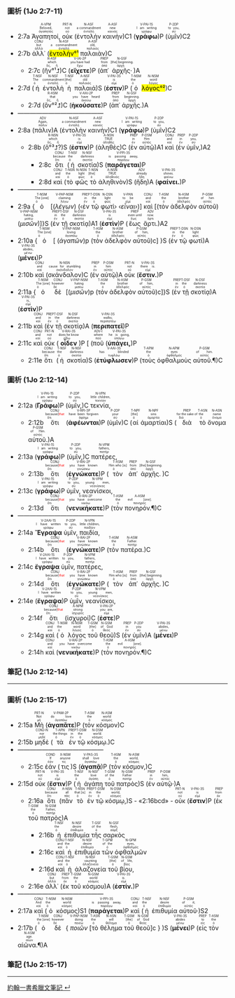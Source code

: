 ### 圖析 (1Jo 2:7-11)


- 2:7a <RUBY><ruby><ruby>Ἀγαπητοί,<rt>ἀγαπητός</rt></ruby><rt>Beloved,</rt></ruby><rt>A-VPM</rt></RUBY> <RUBY><ruby><ruby>οὐκ<rt>οὐ</rt></ruby><rt>not</rt></ruby><rt>PRT-N</rt></RUBY> (<RUBY><ruby><ruby>ἐντολὴν<rt>ἐντολή</rt></ruby><rt>a commandment</rt></ruby><rt>N-ASF</rt></RUBY> <RUBY><ruby><ruby>καινὴν<rt>καινός</rt></ruby><rt>new</rt></ruby><rt>A-ASF</rt></RUBY>)C1 (<RUBY><ruby><ruby><strong>γράφω</strong><rt>γράφω</rt></ruby><rt>I am writing</rt></ruby><rt>V-PAI-1S</rt></RUBY>)P (<RUBY><ruby><ruby>ὑμῖν<rt>σύ</rt></ruby><rt>to you,</rt></ruby><rt>P-2DP</rt></RUBY>)C2 
- 2:7b <RUBY><ruby><ruby>ἀλλ᾽<rt>ἀλλά</rt></ruby><rt>but</rt></ruby><rt>CONJ</rt></RUBY> (<RUBY><ruby><ruby><mark>ἐντολὴν°¹</mark><rt>ἐντολή</rt></ruby><rt>a commandment</rt></ruby><rt>N-ASF</rt></RUBY> <RUBY><ruby><ruby>παλαιὰν<rt>παλαιός</rt></ruby><rt>old,</rt></ruby><rt>A-ASF</rt></RUBY>)C 
	- 2:7c (<RUBY><ruby><ruby>ἣν°¹⮥<rt>ὅς, ἥ</rt></ruby><rt>which</rt></ruby><rt>R-ASF</rt></RUBY>)C (<RUBY><ruby><ruby><strong>εἴχετε</strong><rt>ἔχω</rt></ruby><rt>you have had</rt></ruby><rt>V-IAI-2P</rt></RUBY>)P (<RUBY><ruby><ruby>ἀπ᾽<rt>ἀπό</rt></ruby><rt>from</rt></ruby><rt>PREP</rt></RUBY> <RUBY><ruby><ruby>ἀρχῆς·<rt>ἀρχή</rt></ruby><rt>[the] beginning.</rt></ruby><rt>N-GSF</rt></RUBY>)A 
- 2:7d (<RUBY><ruby><ruby>ἡ<rt>ὁ</rt></ruby><rt>The</rt></ruby><rt>T-NSF</rt></RUBY> <RUBY><ruby><ruby>ἐντολὴ<rt>ἐντολή</rt></ruby><rt>commandment</rt></ruby><rt>N-NSF</rt></RUBY> <RUBY><ruby><ruby>ἡ<rt>ὁ</rt></ruby><rt>[the]</rt></ruby><rt>T-NSF</rt></RUBY> <RUBY><ruby><ruby>παλαιά<rt>παλαιός</rt></ruby><rt>old</rt></ruby><rt>A-NSF</rt></RUBY>)S (<RUBY><ruby><ruby><strong>ἐστιν</strong><rt>εἰμί</rt></ruby><rt>is</rt></ruby><rt>V-PAI-3S</rt></RUBY>)P (<RUBY><ruby><ruby>ὁ<rt>ὁ</rt></ruby><rt>the</rt></ruby><rt>T-NSM</rt></RUBY> <RUBY><ruby><ruby><mark>λόγος°²</mark><rt>λόγος</rt></ruby><rt>word</rt></ruby><rt>N-NSM</rt></RUBY>)C 
	- 2:7d (<RUBY><ruby><ruby>ὃν°²⮥<rt>ὅς, ἥ</rt></ruby><rt>that</rt></ruby><rt>R-ASM</rt></RUBY>)C (<RUBY><ruby><ruby><strong>ἠκούσατε</strong><rt>ἀκούω</rt></ruby><rt>you have heard</rt></ruby><rt>V-AAI-2P</rt></RUBY>)P (<RUBY><ruby><ruby>ἀπ᾽<rt>ἀπό</rt></ruby><rt>from</rt></ruby><rt>PREP</rt></RUBY> <RUBY><ruby><ruby>ἀρχῆς.<rt>ἀρχή</rt></ruby><rt>beginning.</rt></ruby><rt>N-GSF</rt></RUBY>)A
- ——————————————
- 2:8a (<RUBY><ruby><ruby>πάλιν<rt>πάλιν</rt></ruby><rt>Again,</rt></ruby><rt>ADV</rt></RUBY>)A (<RUBY><ruby><ruby>ἐντολὴν<rt>ἐντολή</rt></ruby><rt>a commandment</rt></ruby><rt>N-ASF</rt></RUBY> <RUBY><ruby><ruby>καινὴν<rt>καινός</rt></ruby><rt>new</rt></ruby><rt>A-ASF</rt></RUBY>)C1 (<RUBY><ruby><ruby><strong>γράφω</strong><rt>γράφω</rt></ruby><rt>I am writing</rt></ruby><rt>V-PAI-1S</rt></RUBY>)P (<RUBY><ruby><ruby>ὑμῖν<rt>σύ</rt></ruby><rt>to you,</rt></ruby><rt>P-2DP</rt></RUBY>)C2 
	- 2:8b (<RUBY><ruby><ruby>ὅ°³⮥?<rt>ὅς, ἥ</rt></ruby><rt>which</rt></ruby><rt>R-NSN</rt></RUBY>)S (<RUBY><ruby><ruby><strong>ἐστιν</strong><rt>εἰμί</rt></ruby><rt>is</rt></ruby><rt>V-PAI-3S</rt></RUBY>)P (<RUBY><ruby><ruby>ἀληθὲς<rt>ἀληθής</rt></ruby><rt>TRUE</rt></ruby><rt>A-NSN</rt></RUBY>)C (<RUBY><ruby><ruby>ἐν<rt>ἐν</rt></ruby><rt>in</rt></ruby><rt>PREP</rt></RUBY> <RUBY><ruby><ruby>αὐτῷ<rt>αὐτός</rt></ruby><rt>Him</rt></ruby><rt>P-DSM</rt></RUBY>)A1 <RUBY><ruby><ruby>καὶ<rt>καί</rt></ruby><rt>and</rt></ruby><rt>CONJ</rt></RUBY> (<RUBY><ruby><ruby>ἐν<rt>ἐν</rt></ruby><rt>in</rt></ruby><rt>PREP</rt></RUBY> <RUBY><ruby><ruby>ὑμῖν,<rt>σύ</rt></ruby><rt>you,</rt></ruby><rt>P-2DP</rt></RUBY>)A2 
		- 2:8c <RUBY><ruby><ruby>ὅτι<rt>ὅτι</rt></ruby><rt>because</rt></ruby><rt>CONJ</rt></RUBY> (<RUBY><ruby><ruby>ἡ<rt>ὁ</rt></ruby><rt>the</rt></ruby><rt>T-NSF</rt></RUBY> <RUBY><ruby><ruby>σκοτία<rt>σκοτία</rt></ruby><rt>darkness</rt></ruby><rt>N-NSF</rt></RUBY>)S (<RUBY><ruby><ruby><strong>παράγεται</strong><rt>παράγω</rt></ruby><rt>is passing away,</rt></ruby><rt>V-PPI-3S</rt></RUBY>)P 
		- 2:8d <RUBY><ruby><ruby>καὶ<rt>καί</rt></ruby><rt>and</rt></ruby><rt>CONJ</rt></RUBY> (<RUBY><ruby><ruby>τὸ<rt>ὁ</rt></ruby><rt>the</rt></ruby><rt>T-NSN</rt></RUBY> <RUBY><ruby><ruby>φῶς<rt>φῶς</rt></ruby><rt>light</rt></ruby><rt>N-NSN</rt></RUBY> <RUBY><ruby><ruby>τὸ<rt>ὁ</rt></ruby><rt>[the]</rt></ruby><rt>T-NSN</rt></RUBY> <RUBY><ruby><ruby>ἀληθινὸν<rt>ἀληθινός</rt></ruby><rt>TRUE</rt></ruby><rt>A-NSN</rt></RUBY>)S (<RUBY><ruby><ruby>ἤδη<rt>ἤδη</rt></ruby><rt>already</rt></ruby><rt>ADV</rt></RUBY>)A (<RUBY><ruby><ruby><strong>φαίνει.</strong><rt>φαίνω</rt></ruby><rt>shines.</rt></ruby><rt>V-PAI-3S</rt></RUBY>)P 
- ——————————————
- 2:9a {<RUBY><ruby><ruby>ὁ<rt>ὁ</rt></ruby><rt>The [one]</rt></ruby><rt>T-NSM</rt></RUBY> [(<RUBY><ruby><ruby><em>λέγων</em><rt>λέγω</rt></ruby><rt>claiming</rt></ruby><rt>V-PAP-NSM</rt></RUBY>) (‹<RUBY><ruby><ruby>ἐν<rt>ἐν</rt></ruby><rt>in</rt></ruby><rt>PREP</rt></RUBY> <RUBY><ruby><ruby>τῷ<rt>ὁ</rt></ruby><rt>the</rt></ruby><rt>T-DSN</rt></RUBY> <RUBY><ruby><ruby>φωτὶ<rt>φῶς</rt></ruby><rt>light</rt></ruby><rt>N-DSN</rt></RUBY>› ‹<RUBY><ruby><ruby><em>εἶναι</em><rt>εἰμί</rt></ruby><rt>to be</rt></ruby><rt>V-PAN</rt></RUBY>›)] <RUBY><ruby><ruby>καὶ<rt>καί</rt></ruby><rt>and</rt></ruby><rt>CONJ</rt></RUBY> [(<RUBY><ruby><ruby>τὸν<rt>ὁ</rt></ruby><rt>the</rt></ruby><rt>T-ASM</rt></RUBY> <RUBY><ruby><ruby>ἀδελφὸν<rt>ἀδελφός</rt></ruby><rt>brother</rt></ruby><rt>N-ASM</rt></RUBY> <RUBY><ruby><ruby>αὐτοῦ<rt>αὐτός</rt></ruby><rt>of him</rt></ruby><rt>P-GSM</rt></RUBY>) (<RUBY><ruby><ruby><em>μισῶν</em><rt>μισέω</rt></ruby><rt>hating,</rt></ruby><rt>V-PAP-NSM</rt></RUBY>)]}S (<RUBY><ruby><ruby>ἐν<rt>ἐν</rt></ruby><rt>in</rt></ruby><rt>PREP</rt></RUBY> <RUBY><ruby><ruby>τῇ<rt>ὁ</rt></ruby><rt>the</rt></ruby><rt>T-DSF</rt></RUBY> <RUBY><ruby><ruby>σκοτίᾳ<rt>σκοτία</rt></ruby><rt>darkness</rt></ruby><rt>N-DSF</rt></RUBY>)A1 (<RUBY><ruby><ruby><strong>ἐστὶν</strong><rt>εἰμί</rt></ruby><rt>is</rt></ruby><rt>V-PAI-3S</rt></RUBY>)P (<RUBY><ruby><ruby>ἕως<rt>ἕως</rt></ruby><rt>even until</rt></ruby><rt>PREP</rt></RUBY> <RUBY><ruby><ruby>ἄρτι.<rt>ἄρτι</rt></ruby><rt>now.</rt></ruby><rt>ADV</rt></RUBY>)A2
- 2:10a {<RUBY><ruby><ruby>ὁ<rt>ὁ</rt></ruby><rt>The [one]</rt></ruby><rt>T-NSM</rt></RUBY> [ (<RUBY><ruby><ruby><em>ἀγαπῶν</em><rt>ἀγαπάω</rt></ruby><rt>loving</rt></ruby><rt>V-PAP-NSM</rt></RUBY>)p (<RUBY><ruby><ruby>τὸν<rt>ὁ</rt></ruby><rt>the</rt></ruby><rt>T-ASM</rt></RUBY> <RUBY><ruby><ruby>ἀδελφὸν<rt>ἀδελφός</rt></ruby><rt>brother</rt></ruby><rt>N-ASM</rt></RUBY> <RUBY><ruby><ruby>αὐτοῦ<rt>αὐτός</rt></ruby><rt>of him,</rt></ruby><rt>P-GSM</rt></RUBY>)c] }S (<RUBY><ruby><ruby>ἐν<rt>ἐν</rt></ruby><rt>in</rt></ruby><rt>PREP</rt></RUBY> <RUBY><ruby><ruby>τῷ<rt>ὁ</rt></ruby><rt>the</rt></ruby><rt>T-DSN</rt></RUBY> <RUBY><ruby><ruby>φωτὶ<rt>φῶς</rt></ruby><rt>light</rt></ruby><rt>N-DSN</rt></RUBY>)A (<RUBY><ruby><ruby><strong>μένει</strong><rt>μένω</rt></ruby><rt>abides,</rt></ruby><rt>V-PAI-3S</rt></RUBY>)P 
- 2:10b <RUBY><ruby><ruby>καὶ<rt>καί</rt></ruby><rt>and</rt></ruby><rt>CONJ</rt></RUBY> (<RUBY><ruby><ruby>σκάνδαλον<rt>σκάνδαλον</rt></ruby><rt>cause for stumbling</rt></ruby><rt>N-NSN</rt></RUBY>)C (<RUBY><ruby><ruby>ἐν<rt>ἐν</rt></ruby><rt>in</rt></ruby><rt>PREP</rt></RUBY> <RUBY><ruby><ruby>αὐτῷ<rt>αὐτός</rt></ruby><rt>him</rt></ruby><rt>P-DSM</rt></RUBY>)A <RUBY><ruby><ruby>οὐκ<rt>οὐ</rt></ruby><rt>not</rt></ruby><rt>PRT-N</rt></RUBY> (<RUBY><ruby><ruby><strong>ἔστιν.</strong><rt>εἰμί</rt></ruby><rt>there is.</rt></ruby><rt>V-PAI-3S</rt></RUBY>)P 
- 2:11a {<RUBY><ruby><ruby>ὁ<rt>ὁ</rt></ruby><rt>The [one]</rt></ruby><rt>T-NSM</rt></RUBY> <RUBY><ruby><ruby>δὲ<rt>δέ</rt></ruby><rt>however</rt></ruby><rt>CONJ</rt></RUBY> [(<RUBY><ruby><ruby><em>μισῶν</em><rt>μισέω</rt></ruby><rt>hating</rt></ruby><rt>V-PAP-NSM</rt></RUBY>)p (<RUBY><ruby><ruby>τὸν<rt>ὁ</rt></ruby><rt>the</rt></ruby><rt>T-ASM</rt></RUBY> <RUBY><ruby><ruby>ἀδελφὸν<rt>ἀδελφός</rt></ruby><rt>brother</rt></ruby><rt>N-ASM</rt></RUBY> <RUBY><ruby><ruby>αὐτοῦ<rt>αὐτός</rt></ruby><rt>of him,</rt></ruby><rt>P-GSM</rt></RUBY>)c]}S (<RUBY><ruby><ruby>ἐν<rt>ἐν</rt></ruby><rt>in</rt></ruby><rt>PREP</rt></RUBY> <RUBY><ruby><ruby>τῇ<rt>ὁ</rt></ruby><rt>the</rt></ruby><rt>T-DSF</rt></RUBY> <RUBY><ruby><ruby>σκοτίᾳ<rt>σκοτία</rt></ruby><rt>darkness</rt></ruby><rt>N-DSF</rt></RUBY>)A (<RUBY><ruby><ruby><strong>ἐστὶν</strong><rt>εἰμί</rt></ruby><rt>is,</rt></ruby><rt>V-PAI-3S</rt></RUBY>)P 
- 2:11b <RUBY><ruby><ruby>καὶ<rt>καί</rt></ruby><rt>and</rt></ruby><rt>CONJ</rt></RUBY> (<RUBY><ruby><ruby>ἐν<rt>ἐν</rt></ruby><rt>in</rt></ruby><rt>PREP</rt></RUBY> <RUBY><ruby><ruby>τῇ<rt>ὁ</rt></ruby><rt>the</rt></ruby><rt>T-DSF</rt></RUBY> <RUBY><ruby><ruby>σκοτίᾳ<rt>σκοτία</rt></ruby><rt>darkness</rt></ruby><rt>N-DSF</rt></RUBY>)A (<RUBY><ruby><ruby><strong>περιπατεῖ</strong><rt>περιπατέω</rt></ruby><rt>walks;</rt></ruby><rt>V-PAI-3S</rt></RUBY>)P 
- 2:11c <RUBY><ruby><ruby>καὶ<rt>καί</rt></ruby><rt>and</rt></ruby><rt>CONJ</rt></RUBY> <RUBY><ruby><ruby>οὐκ<rt>οὐ</rt></ruby><rt>not</rt></ruby><rt>PRT-N</rt></RUBY> (<RUBY><ruby><ruby><strong>οἶδεν</strong><rt>εἴδω</rt></ruby><rt>does he know</rt></ruby><rt>V-RAI-3S</rt></RUBY>)P [ (<RUBY><ruby><ruby>ποῦ<rt>ποῦ</rt></ruby><rt>where</rt></ruby><rt>ADV-I</rt></RUBY> (<RUBY><ruby><ruby><strong>ὑπάγει,</strong><rt>ὑπάγω</rt></ruby><rt>he is going,</rt></ruby><rt>V-PAI-3S</rt></RUBY>)P 
	- 2:11e<RUBY><ruby><ruby>ὅτι<rt>ὅτι</rt></ruby><rt>because</rt></ruby><rt>CONJ</rt></RUBY> (<RUBY><ruby><ruby>ἡ<rt>ὁ</rt></ruby><rt>the</rt></ruby><rt>T-NSF</rt></RUBY> <RUBY><ruby><ruby>σκοτία<rt>σκοτία</rt></ruby><rt>darkness</rt></ruby><rt>N-NSF</rt></RUBY>)S (<RUBY><ruby><ruby><strong>ἐτύφλωσεν</strong><rt>τυφλόω</rt></ruby><rt>has blinded</rt></ruby><rt>V-AAI-3S</rt></RUBY>)P (<RUBY><ruby><ruby>τοὺς<rt>ὁ</rt></ruby><rt>the</rt></ruby><rt>T-APM</rt></RUBY> <RUBY><ruby><ruby>ὀφθαλμοὺς<rt>ὀφθαλμός</rt></ruby><rt>eyes</rt></ruby><rt>N-APM</rt></RUBY> <RUBY><ruby><ruby>αὐτοῦ.¶<rt>αὐτός</rt></ruby><rt>of him.</rt></ruby><rt>P-GSM</rt></RUBY>)C


### 圖析 (1Jo 2:12-14)


- 2:12a (<RUBY><ruby><ruby><strong>Γράφω</strong><rt>γράφω</rt></ruby><rt>I am writing</rt></ruby><rt>V-PAI-1S</rt></RUBY>)P (<RUBY><ruby><ruby>ὑμῖν,<rt>σύ</rt></ruby><rt>to you,</rt></ruby><rt>P-2DP</rt></RUBY>)C <RUBY><ruby><ruby>τεκνία,<rt>τεκνίον</rt></ruby><rt>little children,</rt></ruby><rt>N-VPN</rt></RUBY> 
	- 2:12b <RUBY><ruby><ruby>ὅτι<rt>ὅτι</rt></ruby><rt>because|<font color='red'>that</font></rt></ruby><rt>CONJ</rt></RUBY> (<RUBY><ruby><ruby><strong>ἀφέωνται</strong><rt>ἀφίημι</rt></ruby><rt>have been forgiven</rt></ruby><rt>V-RPI-3P</rt></RUBY>)P (<RUBY><ruby><ruby>ὑμῖν<rt>σύ</rt></ruby><rt>your</rt></ruby><rt>P-2DP</rt></RUBY>)C (<RUBY><ruby><ruby>αἱ<rt>ὁ</rt></ruby><rt>[the]</rt></ruby><rt>T-NPF</rt></RUBY> <RUBY><ruby><ruby>ἁμαρτίαι<rt>ἁμαρτία</rt></ruby><rt>sins</rt></ruby><rt>N-NPF</rt></RUBY>)S (<RUBY><ruby><ruby>διὰ<rt>διά</rt></ruby><rt>for the sake of</rt></ruby><rt>PREP</rt></RUBY> <RUBY><ruby><ruby>τὸ<rt>ὁ</rt></ruby><rt>the</rt></ruby><rt>T-ASN</rt></RUBY> <RUBY><ruby><ruby>ὄνομα<rt>ὄνομα</rt></ruby><rt>name</rt></ruby><rt>N-ASN</rt></RUBY> <RUBY><ruby><ruby>αὐτοῦ.<rt>αὐτός</rt></ruby><rt>of Him.</rt></ruby><rt>P-GSM</rt></RUBY>)A
- 2:13a (<RUBY><ruby><ruby><strong>γράφω</strong><rt>γράφω</rt></ruby><rt>I am writing</rt></ruby><rt>V-PAI-1S</rt></RUBY>)P (<RUBY><ruby><ruby>ὑμῖν,<rt>σύ</rt></ruby><rt>to you,</rt></ruby><rt>P-2DP</rt></RUBY>)C <RUBY><ruby><ruby>πατέρες,<rt>πατήρ</rt></ruby><rt>fathers,</rt></ruby><rt>N-VPM</rt></RUBY> 
	- 2:13b <RUBY><ruby><ruby>ὅτι<rt>ὅτι</rt></ruby><rt>because|<font color='red'>that</font></rt></ruby><rt>CONJ</rt></RUBY> (<RUBY><ruby><ruby><strong>ἐγνώκατε</strong><rt>γινώσκω</rt></ruby><rt>you have known</rt></ruby><rt>V-RAI-2P</rt></RUBY>)P (<RUBY><ruby><ruby>τὸν<rt>ὁ</rt></ruby><rt>Him who [is]</rt></ruby><rt>T-ASM</rt></RUBY> <RUBY><ruby><ruby>ἀπ᾽<rt>ἀπό</rt></ruby><rt>from</rt></ruby><rt>PREP</rt></RUBY> <RUBY><ruby><ruby>ἀρχῆς.<rt>ἀρχή</rt></ruby><rt>[the] beginning.</rt></ruby><rt>N-GSF</rt></RUBY>)C
- 2:13c (<RUBY><ruby><ruby><strong>γράφω</strong><rt>γράφω</rt></ruby><rt>I am writing</rt></ruby><rt>V-PAI-1S</rt></RUBY>)P <RUBY><ruby><ruby>ὑμῖν,<rt>σύ</rt></ruby><rt>to you,</rt></ruby><rt>P-2DP</rt></RUBY> <RUBY><ruby><ruby>νεανίσκοι,<rt>νεανίσκος</rt></ruby><rt>young men,</rt></ruby><rt>N-VPM</rt></RUBY> 
	- 2:13d <RUBY><ruby><ruby>ὅτι<rt>ὅτι</rt></ruby><rt>because|<font color='red'>that</font></rt></ruby><rt>CONJ</rt></RUBY> (<RUBY><ruby><ruby><strong>νενικήκατε</strong><rt>νικάω</rt></ruby><rt>you have overcome</rt></ruby><rt>V-RAI-2P</rt></RUBY>)P (<RUBY><ruby><ruby>τὸν<rt>ὁ</rt></ruby><rt>the</rt></ruby><rt>T-ASM</rt></RUBY> <RUBY><ruby><ruby>πονηρόν.¶<rt>πονηρός</rt></ruby><rt>evil [one].</rt></ruby><rt>A-ASM</rt></RUBY>)C
- ——————————————
- 2:14a <RUBY><ruby><ruby>**Ἔγραψα**<rt>γράφω</rt></ruby><rt>I have written</rt></ruby><rt>V-2AAI-1S</rt></RUBY> <RUBY><ruby><ruby>ὑμῖν,<rt>σύ</rt></ruby><rt>to you,</rt></ruby><rt>P-2DP</rt></RUBY> <RUBY><ruby><ruby>παιδία,<rt>παιδίον</rt></ruby><rt>little children,</rt></ruby><rt>N-VPN</rt></RUBY> 
	- 2:14b <RUBY><ruby><ruby>ὅτι<rt>ὅτι</rt></ruby><rt>because|<font color='red'>that</font></rt></ruby><rt>CONJ</rt></RUBY> (<RUBY><ruby><ruby><strong>ἐγνώκατε</strong><rt>γινώσκω</rt></ruby><rt>you have known</rt></ruby><rt>V-RAI-2P</rt></RUBY>)P (<RUBY><ruby><ruby>τὸν<rt>ὁ</rt></ruby><rt>the</rt></ruby><rt>T-ASM</rt></RUBY> <RUBY><ruby><ruby>πατέρα.<rt>πατήρ</rt></ruby><rt>Father.</rt></ruby><rt>N-ASM</rt></RUBY>)C 
- 2:14c <RUBY><ruby><ruby>**ἔγραψα**<rt>γράφω</rt></ruby><rt>I have written</rt></ruby><rt>V-2AAI-1S</rt></RUBY> <RUBY><ruby><ruby>ὑμῖν,<rt>σύ</rt></ruby><rt>to you,</rt></ruby><rt>P-2DP</rt></RUBY> <RUBY><ruby><ruby>πατέρες,<rt>πατήρ</rt></ruby><rt>fathers,</rt></ruby><rt>N-VPM</rt></RUBY> 
	- 2:14d <RUBY><ruby><ruby>ὅτι<rt>ὅτι</rt></ruby><rt>because|<font color='red'>that</font></rt></ruby><rt>CONJ</rt></RUBY> (<RUBY><ruby><ruby><strong>ἐγνώκατε</strong><rt>γινώσκω</rt></ruby><rt>you have known</rt></ruby><rt>V-RAI-2P</rt></RUBY>)P (<RUBY><ruby><ruby>τὸν<rt>ὁ</rt></ruby><rt>Him who [is]</rt></ruby><rt>T-ASM</rt></RUBY> <RUBY><ruby><ruby>ἀπ᾽<rt>ἀπό</rt></ruby><rt>from</rt></ruby><rt>PREP</rt></RUBY> <RUBY><ruby><ruby>ἀρχῆς.<rt>ἀρχή</rt></ruby><rt>[the] beginning.</rt></ruby><rt>N-GSF</rt></RUBY>)C 
- 2:14e (<RUBY><ruby><ruby><strong>ἔγραψα</strong><rt>γράφω</rt></ruby><rt>I have written</rt></ruby><rt>V-2AAI-1S</rt></RUBY>)P <RUBY><ruby><ruby>ὑμῖν,<rt>σύ</rt></ruby><rt>to you,</rt></ruby><rt>P-2DP</rt></RUBY> <RUBY><ruby><ruby>νεανίσκοι,<rt>νεανίσκος</rt></ruby><rt>young men,</rt></ruby><rt>N-VPM</rt></RUBY> 
	- 2:14f <RUBY><ruby><ruby>ὅτι<rt>ὅτι</rt></ruby><rt>because|<font color='red'>that</font></rt></ruby><rt>CONJ</rt></RUBY> (<RUBY><ruby><ruby>ἰσχυροί<rt>ἰσχυρός</rt></ruby><rt>strong</rt></ruby><rt>A-NPM</rt></RUBY>)C (<RUBY><ruby><ruby><strong>ἐστε</strong><rt>εἰμί</rt></ruby><rt>you are,</rt></ruby><rt>V-PAI-2P</rt></RUBY>)P 
	- 2:14g <RUBY><ruby><ruby>καὶ<rt>καί</rt></ruby><rt>and</rt></ruby><rt>CONJ</rt></RUBY> (<RUBY><ruby><ruby>ὁ<rt>ὁ</rt></ruby><rt>the</rt></ruby><rt>T-NSM</rt></RUBY> <RUBY><ruby><ruby>λόγος<rt>λόγος</rt></ruby><rt>word</rt></ruby><rt>N-NSM</rt></RUBY> <RUBY><ruby><ruby>τοῦ<rt>ὁ</rt></ruby><rt>[the]</rt></ruby><rt>T-GSM</rt></RUBY> <RUBY><ruby><ruby>θεοῦ<rt>θεός</rt></ruby><rt>of God</rt></ruby><rt>N-GSM</rt></RUBY>)S (<RUBY><ruby><ruby>ἐν<rt>ἐν</rt></ruby><rt>in</rt></ruby><rt>PREP</rt></RUBY> <RUBY><ruby><ruby>ὑμῖν<rt>σύ</rt></ruby><rt>you</rt></ruby><rt>P-2DP</rt></RUBY>)A (<RUBY><ruby><ruby><strong>μένει</strong><rt>μένω</rt></ruby><rt>abides,</rt></ruby><rt>V-PAI-3S</rt></RUBY>)P 
	- 2:14h <RUBY><ruby><ruby>καὶ<rt>καί</rt></ruby><rt>and</rt></ruby><rt>CONJ</rt></RUBY> (<RUBY><ruby><ruby><strong>νενικήκατε</strong><rt>νικάω</rt></ruby><rt>you have overcome</rt></ruby><rt>V-RAI-2P</rt></RUBY>)P (<RUBY><ruby><ruby>τὸν<rt>ὁ</rt></ruby><rt>the</rt></ruby><rt>T-ASM</rt></RUBY> <RUBY><ruby><ruby>πονηρόν.¶<rt>πονηρός</rt></ruby><rt>evil [one].</rt></ruby><rt>A-ASM</rt></RUBY>)C

### 筆記 (1Jo 2:12-14)

---

### 圖析 (1Jo 2:15-17)


- 2:15a <RUBY><ruby><ruby>Μὴ<rt>μή</rt></ruby><rt>Not</rt></ruby><rt>PRT-N</rt></RUBY> (<RUBY><ruby><ruby><strong>ἀγαπᾶτε</strong><rt>ἀγαπάω</rt></ruby><rt>do love</rt></ruby><rt>V-PAM-2P</rt></RUBY>)P (<RUBY><ruby><ruby>τὸν<rt>ὁ</rt></ruby><rt>the</rt></ruby><rt>T-ASM</rt></RUBY> <RUBY><ruby><ruby>κόσμον<rt>κόσμος</rt></ruby><rt>world</rt></ruby><rt>N-ASM</rt></RUBY>)C 
- 2:15b <RUBY><ruby><ruby>μηδὲ<rt>μηδέ</rt></ruby><rt>nor</rt></ruby><rt>CONJ-N</rt></RUBY> (<RUBY><ruby><ruby>τὰ<rt>ὁ</rt></ruby><rt>the things</rt></ruby><rt>T-APN</rt></RUBY> <RUBY><ruby><ruby>ἐν<rt>ἐν</rt></ruby><rt>in</rt></ruby><rt>PREP</rt></RUBY> <RUBY><ruby><ruby>τῷ<rt>ὁ</rt></ruby><rt>the</rt></ruby><rt>T-DSM</rt></RUBY> <RUBY><ruby><ruby>κόσμῳ.<rt>κόσμος</rt></ruby><rt>world.</rt></ruby><rt>N-DSM</rt></RUBY>)C 
- ——————————————
	- 2:15c <RUBY><ruby><ruby>ἐάν<rt>ἐάν</rt></ruby><rt>If</rt></ruby><rt>COND</rt></RUBY> (<RUBY><ruby><ruby>τις<rt>τις</rt></ruby><rt>anyone</rt></ruby><rt>X-NSM</rt></RUBY>)S (<RUBY><ruby><ruby><strong>ἀγαπᾷ</strong><rt>ἀγαπάω</rt></ruby><rt>shall love</rt></ruby><rt>V-PAS-3S</rt></RUBY>)P (<RUBY><ruby><ruby>τὸν<rt>ὁ</rt></ruby><rt>the</rt></ruby><rt>T-ASM</rt></RUBY> <RUBY><ruby><ruby>κόσμον,<rt>κόσμος</rt></ruby><rt>world,</rt></ruby><rt>N-ASM</rt></RUBY>)C 
- 2:15d <RUBY><ruby><ruby>οὐκ<rt>οὐ</rt></ruby><rt>not</rt></ruby><rt>PRT-N</rt></RUBY> (<RUBY><ruby><ruby><strong>ἔστιν</strong><rt>εἰμί</rt></ruby><rt>is</rt></ruby><rt>V-PAI-3S</rt></RUBY>)P (<RUBY><ruby><ruby>ἡ<rt>ὁ</rt></ruby><rt>the</rt></ruby><rt>T-NSF</rt></RUBY> <RUBY><ruby><ruby>ἀγάπη<rt>ἀγάπη</rt></ruby><rt>love</rt></ruby><rt>N-NSF</rt></RUBY> <RUBY><ruby><ruby>τοῦ<rt>ὁ</rt></ruby><rt>of the</rt></ruby><rt>T-GSM</rt></RUBY> <RUBY><ruby><ruby>πατρὸς<rt>πατήρ</rt></ruby><rt>Father</rt></ruby><rt>N-GSM</rt></RUBY>)S (<RUBY><ruby><ruby>ἐν<rt>ἐν</rt></ruby><rt>in</rt></ruby><rt>PREP</rt></RUBY> <RUBY><ruby><ruby>αὐτῷ·<rt>αὐτός</rt></ruby><rt>him,</rt></ruby><rt>P-DSM</rt></RUBY>)A
	- 2:16a <RUBY><ruby><ruby>ὅτι<rt>ὅτι</rt></ruby><rt>because</rt></ruby><rt>CONJ</rt></RUBY> (<RUBY><ruby><ruby>πᾶν<rt>πᾶς</rt></ruby><rt>all</rt></ruby><rt>A-NSN</rt></RUBY> <RUBY><ruby><ruby>τὸ<rt>ὁ</rt></ruby><rt>that [is]</rt></ruby><rt>T-NSN</rt></RUBY> <RUBY><ruby><ruby>ἐν<rt>ἐν</rt></ruby><rt>in</rt></ruby><rt>PREP</rt></RUBY> <RUBY><ruby><ruby>τῷ<rt>ὁ</rt></ruby><rt>the</rt></ruby><rt>T-DSM</rt></RUBY> <RUBY><ruby><ruby>κόσμῳ,<rt>κόσμος</rt></ruby><rt>world,</rt></ruby><rt>N-DSM</rt></RUBY>)S - «<rt>2:16bcd</rt>» - <RUBY><ruby><ruby>οὐκ<rt>οὐ</rt></ruby><rt>not</rt></ruby><rt>PRT-N</rt></RUBY> (<RUBY><ruby><ruby><strong>ἔστιν</strong><rt>εἰμί</rt></ruby><rt>is</rt></ruby><rt>V-PAI-3S</rt></RUBY>)P (<RUBY><ruby><ruby>ἐκ<rt>ἐκ</rt></ruby><rt>from</rt></ruby><rt>PREP</rt></RUBY> <RUBY><ruby><ruby>τοῦ<rt>ὁ</rt></ruby><rt>the</rt></ruby><rt>T-GSM</rt></RUBY> <RUBY><ruby><ruby>πατρὸς<rt>πατήρ</rt></ruby><rt>Father,</rt></ruby><rt>N-GSM</rt></RUBY>)A
		- 2:16b <RUBY><ruby><ruby>ἡ<rt>ὁ</rt></ruby><rt>the</rt></ruby><rt>T-NSF</rt></RUBY> <RUBY><ruby><ruby>ἐπιθυμία<rt>ἐπιθυμία</rt></ruby><rt>desire</rt></ruby><rt>N-NSF</rt></RUBY> <RUBY><ruby><ruby>τῆς<rt>ὁ</rt></ruby><rt>of the</rt></ruby><rt>T-GSF</rt></RUBY> <RUBY><ruby><ruby>σαρκὸς<rt>σάρξ</rt></ruby><rt>flesh,</rt></ruby><rt>N-GSF</rt></RUBY> 
		- 2:16c <RUBY><ruby><ruby>καὶ<rt>καί</rt></ruby><rt>and</rt></ruby><rt>CONJ</rt></RUBY> <RUBY><ruby><ruby>ἡ<rt>ὁ</rt></ruby><rt>the</rt></ruby><rt>T-NSF</rt></RUBY> <RUBY><ruby><ruby>ἐπιθυμία<rt>ἐπιθυμία</rt></ruby><rt>desire</rt></ruby><rt>N-NSF</rt></RUBY> <RUBY><ruby><ruby>τῶν<rt>ὁ</rt></ruby><rt>of the</rt></ruby><rt>T-GPM</rt></RUBY> <RUBY><ruby><ruby>ὀφθαλμῶν<rt>ὀφθαλμός</rt></ruby><rt>eyes,</rt></ruby><rt>N-GPM</rt></RUBY> 
		- 2:16d <RUBY><ruby><ruby>καὶ<rt>καί</rt></ruby><rt>and</rt></ruby><rt>CONJ</rt></RUBY> <RUBY><ruby><ruby>ἡ<rt>ὁ</rt></ruby><rt>the</rt></ruby><rt>T-NSF</rt></RUBY> <RUBY><ruby><ruby>ἀλαζονεία<rt>ἀλαζονεία</rt></ruby><rt>vaunting</rt></ruby><rt>N-NSF</rt></RUBY> <RUBY><ruby><ruby>τοῦ<rt>ὁ</rt></ruby><rt>[the]</rt></ruby><rt>T-GSM</rt></RUBY> <RUBY><ruby><ruby>βίου,<rt>βίος</rt></ruby><rt>of life,</rt></ruby><rt>N-GSM</rt></RUBY> 
	- 2:16e <RUBY><ruby><ruby>ἀλλ᾽<rt>ἀλλά</rt></ruby><rt>but</rt></ruby><rt>CONJ</rt></RUBY> (<RUBY><ruby><ruby>ἐκ<rt>ἐκ</rt></ruby><rt>from</rt></ruby><rt>PREP</rt></RUBY> <RUBY><ruby><ruby>τοῦ<rt>ὁ</rt></ruby><rt>the</rt></ruby><rt>T-GSM</rt></RUBY> <RUBY><ruby><ruby>κόσμου<rt>κόσμος</rt></ruby><rt>world</rt></ruby><rt>N-GSM</rt></RUBY>)A (<RUBY><ruby><ruby><strong>ἐστίν.</strong><rt>εἰμί</rt></ruby><rt>is.</rt></ruby><rt>V-PAI-3S</rt></RUBY>)P 
- ——————————————
- 2:17a <RUBY><ruby><ruby>καὶ<rt>καί</rt></ruby><rt>And</rt></ruby><rt>CONJ</rt></RUBY> (<RUBY><ruby><ruby>ὁ<rt>ὁ</rt></ruby><rt>the</rt></ruby><rt>T-NSM</rt></RUBY> <RUBY><ruby><ruby>κόσμος<rt>κόσμος</rt></ruby><rt>world</rt></ruby><rt>N-NSM</rt></RUBY>)S1 (<RUBY><ruby><ruby><strong>παράγεται</strong><rt>παράγω</rt></ruby><rt>is passing away,</rt></ruby><rt>V-PPI-3S</rt></RUBY>)P <RUBY><ruby><ruby>καὶ<rt>καί</rt></ruby><rt>and</rt></ruby><rt>CONJ</rt></RUBY> (<RUBY><ruby><ruby>ἡ<rt>ὁ</rt></ruby><rt>the</rt></ruby><rt>T-NSF</rt></RUBY> <RUBY><ruby><ruby>ἐπιθυμία<rt>ἐπιθυμία</rt></ruby><rt>desire</rt></ruby><rt>N-NSF</rt></RUBY> <RUBY><ruby><ruby>αὐτοῦ·<rt>αὐτός</rt></ruby><rt>of it;</rt></ruby><rt>P-GSM</rt></RUBY>)S2
- 2:17b (<RUBY><ruby><ruby>ὁ<rt>ὁ</rt></ruby><rt>the [one]</rt></ruby><rt>T-NSM</rt></RUBY> <RUBY><ruby><ruby>δὲ<rt>δέ</rt></ruby><rt>however</rt></ruby><rt>CONJ</rt></RUBY> { <RUBY><ruby><ruby><em>ποιῶν</em><rt>ποιέω</rt></ruby><rt>doing</rt></ruby><rt>V-PAP-NSM</rt></RUBY> <rt>[</rt><RUBY><ruby><ruby>τὸ<rt>ὁ</rt></ruby><rt>the</rt></ruby><rt>T-ASN</rt></RUBY> <RUBY><ruby><ruby>θέλημα<rt>θέλημα</rt></ruby><rt>will</rt></ruby><rt>N-ASN</rt></RUBY> <RUBY><ruby><ruby>τοῦ<rt>ὁ</rt></ruby><rt>[the]</rt></ruby><rt>T-GSM</rt></RUBY> <RUBY><ruby><ruby>θεοῦ<rt>θεός</rt></ruby><rt>of God</rt></ruby><rt>N-GSM</rt></RUBY><rt>]c</rt> } )S (<RUBY><ruby><ruby><strong>μένει</strong><rt>μένω</rt></ruby><rt>abides</rt></ruby><rt>V-PAI-3S</rt></RUBY>)P (<RUBY><ruby><ruby>εἰς<rt>εἰς</rt></ruby><rt>to</rt></ruby><rt>PREP</rt></RUBY> <RUBY><ruby><ruby>τὸν<rt>ὁ</rt></ruby><rt>the</rt></ruby><rt>T-ASM</rt></RUBY> <RUBY><ruby><ruby>αἰῶνα.¶<rt>αἰών</rt></ruby><rt>age.</rt></ruby><rt>N-ASM</rt></RUBY>)A


### 筆記 (1Jo 2:15-17)



---

[約翰一書希臘文筆記 ↵](1John-Notes.md)